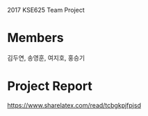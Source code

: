 2017 KSE625 Team Project

# Members
김두연, 송영훈, 여지호, 홍승기

# Project Report
https://www.sharelatex.com/read/tcbgkpjfpjsd
